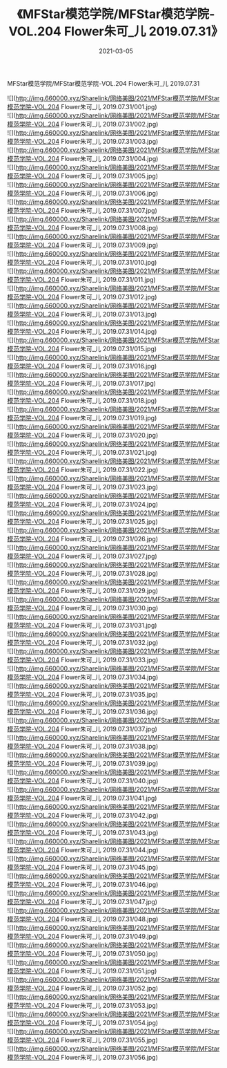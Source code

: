 ﻿---
layout: post
title:  《MFStar模范学院/MFStar模范学院-VOL.204 Flower朱可_儿 2019.07.31》
date:   2021-03-05
img: http://img.660000.xyz/Sharelink/网络美图/2021/MFStar模范学院/MFStar模范学院-VOL.204 Flower朱可_儿 2019.07.31/000.jpg
categories: [美女, 清纯, 唯美]
---

MFStar模范学院/MFStar模范学院-VOL.204 Flower朱可_儿 2019.07.31

 ![](http://img.660000.xyz/Sharelink/网络美图/2021/MFStar模范学院/MFStar模范学院-VOL.204 Flower朱可_儿 2019.07.31/001.jpg) <br>![](http://img.660000.xyz/Sharelink/网络美图/2021/MFStar模范学院/MFStar模范学院-VOL.204 Flower朱可_儿 2019.07.31/002.jpg) <br>![](http://img.660000.xyz/Sharelink/网络美图/2021/MFStar模范学院/MFStar模范学院-VOL.204 Flower朱可_儿 2019.07.31/003.jpg) <br>![](http://img.660000.xyz/Sharelink/网络美图/2021/MFStar模范学院/MFStar模范学院-VOL.204 Flower朱可_儿 2019.07.31/004.jpg) <br>![](http://img.660000.xyz/Sharelink/网络美图/2021/MFStar模范学院/MFStar模范学院-VOL.204 Flower朱可_儿 2019.07.31/005.jpg) <br>![](http://img.660000.xyz/Sharelink/网络美图/2021/MFStar模范学院/MFStar模范学院-VOL.204 Flower朱可_儿 2019.07.31/006.jpg) <br>![](http://img.660000.xyz/Sharelink/网络美图/2021/MFStar模范学院/MFStar模范学院-VOL.204 Flower朱可_儿 2019.07.31/007.jpg) <br>![](http://img.660000.xyz/Sharelink/网络美图/2021/MFStar模范学院/MFStar模范学院-VOL.204 Flower朱可_儿 2019.07.31/008.jpg) <br>![](http://img.660000.xyz/Sharelink/网络美图/2021/MFStar模范学院/MFStar模范学院-VOL.204 Flower朱可_儿 2019.07.31/009.jpg) <br>![](http://img.660000.xyz/Sharelink/网络美图/2021/MFStar模范学院/MFStar模范学院-VOL.204 Flower朱可_儿 2019.07.31/010.jpg) <br>![](http://img.660000.xyz/Sharelink/网络美图/2021/MFStar模范学院/MFStar模范学院-VOL.204 Flower朱可_儿 2019.07.31/011.jpg) <br>![](http://img.660000.xyz/Sharelink/网络美图/2021/MFStar模范学院/MFStar模范学院-VOL.204 Flower朱可_儿 2019.07.31/012.jpg) <br>![](http://img.660000.xyz/Sharelink/网络美图/2021/MFStar模范学院/MFStar模范学院-VOL.204 Flower朱可_儿 2019.07.31/013.jpg) <br>![](http://img.660000.xyz/Sharelink/网络美图/2021/MFStar模范学院/MFStar模范学院-VOL.204 Flower朱可_儿 2019.07.31/014.jpg) <br>![](http://img.660000.xyz/Sharelink/网络美图/2021/MFStar模范学院/MFStar模范学院-VOL.204 Flower朱可_儿 2019.07.31/015.jpg) <br>![](http://img.660000.xyz/Sharelink/网络美图/2021/MFStar模范学院/MFStar模范学院-VOL.204 Flower朱可_儿 2019.07.31/016.jpg) <br>![](http://img.660000.xyz/Sharelink/网络美图/2021/MFStar模范学院/MFStar模范学院-VOL.204 Flower朱可_儿 2019.07.31/017.jpg) <br>![](http://img.660000.xyz/Sharelink/网络美图/2021/MFStar模范学院/MFStar模范学院-VOL.204 Flower朱可_儿 2019.07.31/018.jpg) <br>![](http://img.660000.xyz/Sharelink/网络美图/2021/MFStar模范学院/MFStar模范学院-VOL.204 Flower朱可_儿 2019.07.31/019.jpg) <br>![](http://img.660000.xyz/Sharelink/网络美图/2021/MFStar模范学院/MFStar模范学院-VOL.204 Flower朱可_儿 2019.07.31/020.jpg) <br>![](http://img.660000.xyz/Sharelink/网络美图/2021/MFStar模范学院/MFStar模范学院-VOL.204 Flower朱可_儿 2019.07.31/021.jpg) <br>![](http://img.660000.xyz/Sharelink/网络美图/2021/MFStar模范学院/MFStar模范学院-VOL.204 Flower朱可_儿 2019.07.31/022.jpg) <br>![](http://img.660000.xyz/Sharelink/网络美图/2021/MFStar模范学院/MFStar模范学院-VOL.204 Flower朱可_儿 2019.07.31/023.jpg) <br>![](http://img.660000.xyz/Sharelink/网络美图/2021/MFStar模范学院/MFStar模范学院-VOL.204 Flower朱可_儿 2019.07.31/024.jpg) <br>![](http://img.660000.xyz/Sharelink/网络美图/2021/MFStar模范学院/MFStar模范学院-VOL.204 Flower朱可_儿 2019.07.31/025.jpg) <br>![](http://img.660000.xyz/Sharelink/网络美图/2021/MFStar模范学院/MFStar模范学院-VOL.204 Flower朱可_儿 2019.07.31/026.jpg) <br>![](http://img.660000.xyz/Sharelink/网络美图/2021/MFStar模范学院/MFStar模范学院-VOL.204 Flower朱可_儿 2019.07.31/027.jpg) <br>![](http://img.660000.xyz/Sharelink/网络美图/2021/MFStar模范学院/MFStar模范学院-VOL.204 Flower朱可_儿 2019.07.31/028.jpg) <br>![](http://img.660000.xyz/Sharelink/网络美图/2021/MFStar模范学院/MFStar模范学院-VOL.204 Flower朱可_儿 2019.07.31/029.jpg) <br>![](http://img.660000.xyz/Sharelink/网络美图/2021/MFStar模范学院/MFStar模范学院-VOL.204 Flower朱可_儿 2019.07.31/030.jpg) <br>![](http://img.660000.xyz/Sharelink/网络美图/2021/MFStar模范学院/MFStar模范学院-VOL.204 Flower朱可_儿 2019.07.31/031.jpg) <br>![](http://img.660000.xyz/Sharelink/网络美图/2021/MFStar模范学院/MFStar模范学院-VOL.204 Flower朱可_儿 2019.07.31/032.jpg) <br>![](http://img.660000.xyz/Sharelink/网络美图/2021/MFStar模范学院/MFStar模范学院-VOL.204 Flower朱可_儿 2019.07.31/033.jpg) <br>![](http://img.660000.xyz/Sharelink/网络美图/2021/MFStar模范学院/MFStar模范学院-VOL.204 Flower朱可_儿 2019.07.31/034.jpg) <br>![](http://img.660000.xyz/Sharelink/网络美图/2021/MFStar模范学院/MFStar模范学院-VOL.204 Flower朱可_儿 2019.07.31/035.jpg) <br>![](http://img.660000.xyz/Sharelink/网络美图/2021/MFStar模范学院/MFStar模范学院-VOL.204 Flower朱可_儿 2019.07.31/036.jpg) <br>![](http://img.660000.xyz/Sharelink/网络美图/2021/MFStar模范学院/MFStar模范学院-VOL.204 Flower朱可_儿 2019.07.31/037.jpg) <br>![](http://img.660000.xyz/Sharelink/网络美图/2021/MFStar模范学院/MFStar模范学院-VOL.204 Flower朱可_儿 2019.07.31/038.jpg) <br>![](http://img.660000.xyz/Sharelink/网络美图/2021/MFStar模范学院/MFStar模范学院-VOL.204 Flower朱可_儿 2019.07.31/039.jpg) <br>![](http://img.660000.xyz/Sharelink/网络美图/2021/MFStar模范学院/MFStar模范学院-VOL.204 Flower朱可_儿 2019.07.31/040.jpg) <br>![](http://img.660000.xyz/Sharelink/网络美图/2021/MFStar模范学院/MFStar模范学院-VOL.204 Flower朱可_儿 2019.07.31/041.jpg) <br>![](http://img.660000.xyz/Sharelink/网络美图/2021/MFStar模范学院/MFStar模范学院-VOL.204 Flower朱可_儿 2019.07.31/042.jpg) <br>![](http://img.660000.xyz/Sharelink/网络美图/2021/MFStar模范学院/MFStar模范学院-VOL.204 Flower朱可_儿 2019.07.31/043.jpg) <br>![](http://img.660000.xyz/Sharelink/网络美图/2021/MFStar模范学院/MFStar模范学院-VOL.204 Flower朱可_儿 2019.07.31/044.jpg) <br>![](http://img.660000.xyz/Sharelink/网络美图/2021/MFStar模范学院/MFStar模范学院-VOL.204 Flower朱可_儿 2019.07.31/045.jpg) <br>![](http://img.660000.xyz/Sharelink/网络美图/2021/MFStar模范学院/MFStar模范学院-VOL.204 Flower朱可_儿 2019.07.31/046.jpg) <br>![](http://img.660000.xyz/Sharelink/网络美图/2021/MFStar模范学院/MFStar模范学院-VOL.204 Flower朱可_儿 2019.07.31/047.jpg) <br>![](http://img.660000.xyz/Sharelink/网络美图/2021/MFStar模范学院/MFStar模范学院-VOL.204 Flower朱可_儿 2019.07.31/048.jpg) <br>![](http://img.660000.xyz/Sharelink/网络美图/2021/MFStar模范学院/MFStar模范学院-VOL.204 Flower朱可_儿 2019.07.31/049.jpg) <br>![](http://img.660000.xyz/Sharelink/网络美图/2021/MFStar模范学院/MFStar模范学院-VOL.204 Flower朱可_儿 2019.07.31/050.jpg) <br>![](http://img.660000.xyz/Sharelink/网络美图/2021/MFStar模范学院/MFStar模范学院-VOL.204 Flower朱可_儿 2019.07.31/051.jpg) <br>![](http://img.660000.xyz/Sharelink/网络美图/2021/MFStar模范学院/MFStar模范学院-VOL.204 Flower朱可_儿 2019.07.31/052.jpg) <br>![](http://img.660000.xyz/Sharelink/网络美图/2021/MFStar模范学院/MFStar模范学院-VOL.204 Flower朱可_儿 2019.07.31/053.jpg) <br>![](http://img.660000.xyz/Sharelink/网络美图/2021/MFStar模范学院/MFStar模范学院-VOL.204 Flower朱可_儿 2019.07.31/054.jpg) <br>![](http://img.660000.xyz/Sharelink/网络美图/2021/MFStar模范学院/MFStar模范学院-VOL.204 Flower朱可_儿 2019.07.31/055.jpg) <br>![](http://img.660000.xyz/Sharelink/网络美图/2021/MFStar模范学院/MFStar模范学院-VOL.204 Flower朱可_儿 2019.07.31/056.jpg) <br>